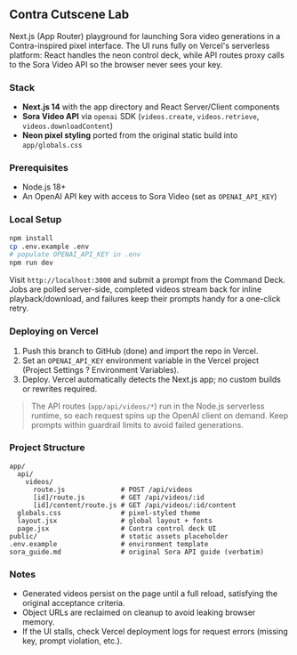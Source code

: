 ## Contra Cutscene Lab

Next.js (App Router) playground for launching Sora video generations in a Contra-inspired pixel interface. The UI runs fully on Vercel's serverless platform: React handles the neon control deck, while API routes proxy calls to the Sora Video API so the browser never sees your key.

### Stack

- **Next.js 14** with the app directory and React Server/Client components
- **Sora Video API** via `openai` SDK (`videos.create`, `videos.retrieve`, `videos.downloadContent`)
- **Neon pixel styling** ported from the original static build into `app/globals.css`

### Prerequisites

- Node.js 18+
- An OpenAI API key with access to Sora Video (set as `OPENAI_API_KEY`)

### Local Setup

```bash
npm install
cp .env.example .env
# populate OPENAI_API_KEY in .env
npm run dev
```

Visit `http://localhost:3000` and submit a prompt from the Command Deck. Jobs are polled server-side, completed videos stream back for inline playback/download, and failures keep their prompts handy for a one-click retry.

### Deploying on Vercel

1. Push this branch to GitHub (done) and import the repo in Vercel.
2. Set an `OPENAI_API_KEY` environment variable in the Vercel project (Project Settings ? Environment Variables).
3. Deploy. Vercel automatically detects the Next.js app; no custom builds or rewrites required.

> The API routes (`app/api/videos/*`) run in the Node.js serverless runtime, so each request spins up the OpenAI client on demand. Keep prompts within guardrail limits to avoid failed generations.

### Project Structure

```
app/
  api/
    videos/
      route.js              # POST /api/videos
      [id]/route.js         # GET /api/videos/:id
      [id]/content/route.js # GET /api/videos/:id/content
  globals.css               # pixel-styled theme
  layout.jsx                # global layout + fonts
  page.jsx                  # Contra control deck UI
public/                     # static assets placeholder
.env.example                # environment template
sora_guide.md               # original Sora API guide (verbatim)
```

### Notes

- Generated videos persist on the page until a full reload, satisfying the original acceptance criteria.
- Object URLs are reclaimed on cleanup to avoid leaking browser memory.
- If the UI stalls, check Vercel deployment logs for request errors (missing key, prompt violation, etc.).
